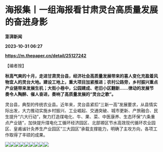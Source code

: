 # 海报集丨一组海报看甘肃灵台高质量发展的奋进身影
**澎湃新闻**

**2023-10-31 06:27**

**https://m.thepaper.cn/detail/25127242**

【编者按】

**秋高气爽的十月，走进甘肃灵台县，经济社会高质量发展带来的喜人变化充盈着风物宜人的灵台大地。建设工地上，重大项目加紧推进；农村公路旁，乡村振兴重点产业链带来发展生机；大街小巷中，公园建成、老旧小区翻新……律动的发展节奏令人陶醉、催人奋进，奏响了高质量发展的“灵台之歌”。**

灵台县，典型的传统农业县。近年来，灵台县紧扣“三新一高”发展要求，从县情实际出发，大力推动实施乡村振兴、工业崛起、交通突破、城市更新、产旅融合、民生提升“六大行动”，聚力打造煤电化、牛、果、菜、中医康养、生态环保“六条重点产业链”，加快提升煤电化工循环经济园区、北部塬区节水高效现代循环农业园区、皇甫谧针灸养生产业园区“三大园区”承载支撑能力，明确了主攻方向，各项工作取得了丰硕的成果。

![](https://imagecloud.thepaper.cn/thepaper/image/276/351/284.jpg)![](https://imagecloud.thepaper.cn/thepaper/image/276/351/285.jpg)![](https://imagecloud.thepaper.cn/thepaper/image/276/351/286.jpg)![](https://imagecloud.thepaper.cn/thepaper/image/276/351/287.jpg)![](https://imagecloud.thepaper.cn/thepaper/image/276/351/288.jpg)![](https://imagecloud.thepaper.cn/thepaper/image/276/351/289.jpg)![](https://imagecloud.thepaper.cn/thepaper/image/276/351/290.jpg)![](https://imagecloud.thepaper.cn/thepaper/image/276/351/291.jpg)![](https://imagecloud.thepaper.cn/thepaper/image/276/351/292.jpg)